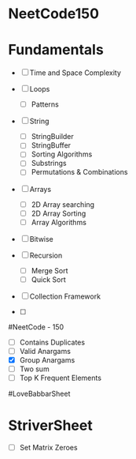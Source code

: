 # NeetCode150

# Fundamentals
- [ ] Time and Space Complexity
- [ ] Loops
  - [ ] Patterns
- [ ] String 
  - [ ] StringBuilder
  - [ ] StringBuffer
  - [ ] Sorting Algorithms
  - [ ] Substrings
  - [ ] Permutations & Combinations
- [ ] Arrays
  - [ ] 2D Array searching
  - [ ] 2D Array Sorting
  - [ ] Array Algorithms
- [ ] Bitwise
- [ ] Recursion
  - [ ] Merge Sort
  - [ ] Quick Sort
- [ ] Collection Framework

- [ ] 

#NeetCode - 150
- [ ] Contains Duplicates
- [ ] Valid Anargams
- [x] Group Anargams
- [ ] Two sum
- [ ] Top K Frequent Elements

#LoveBabbarSheet

# StriverSheet
- [ ] Set Matrix Zeroes


